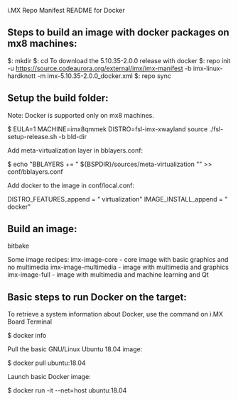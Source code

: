 i.MX Repo Manifest README for Docker

Steps to build an image with docker packages on mx8 machines:
----------------------------------------------------------------
$: mkdir <release>
$: cd <release>
To download the 5.10.35-2.0.0 release with docker
$: repo init -u https://source.codeaurora.org/external/imx/imx-manifest -b imx-linux-hardknott -m imx-5.10.35-2.0.0_docker.xml
$: repo sync

Setup the build folder:
-----------------------------------------
Note: Docker is supported only on mx8 machines.

$ EULA=1 MACHINE=imx8qmmek DISTRO=fsl-imx-xwayland source ./fsl-setup-release.sh -b bld-dir

Add meta-virtualization layer in bblayers.conf:

$ echo "BBLAYERS += \" \${BSPDIR}/sources/meta-virtualization \"" >> conf/bblayers.conf

Add docker to the image in conf/local.conf:

DISTRO_FEATURES_append = " virtualization"
IMAGE_INSTALL_append = " docker"

Build an image:
---------------
bitbake <image recipe>

Some image recipes:
imx-image-core - core image with basic graphics and no multimedia
imx-image-multimedia - image with multimedia and graphics
imx-image-full - image with multimedia and machine learning and Qt

Basic steps to run Docker on the target:
-------------------------------------------
To retrieve a system information about Docker, use the command on i.MX Board Terminal

$ docker info

Pull the basic GNU/Linux Ubuntu 18.04 image:

$ docker pull ubuntu:18.04

Launch basic Docker image:

$ docker run -it --net=host ubuntu:18.04

